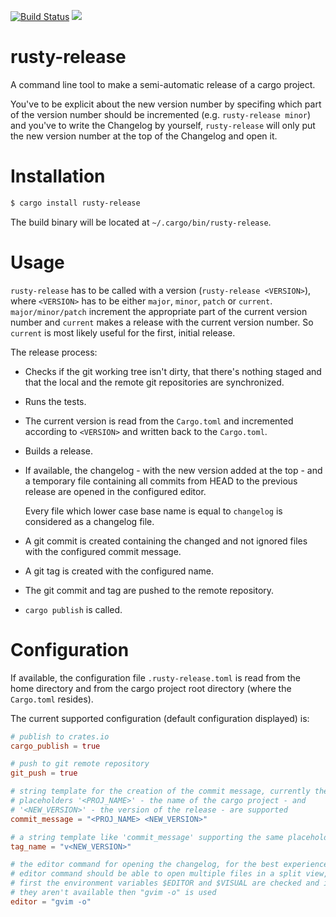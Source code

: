 [![Build Status](https://travis-ci.org/dan-t/rusty-release.svg?branch=master)](https://travis-ci.org/dan-t/rusty-release)
[![](http://meritbadge.herokuapp.com/rusty-release)](https://crates.io/crates/rusty-release)

rusty-release
=============

A command line tool to make a semi-automatic release of a cargo project.

You've to be explicit about the new version number by specifing which part of
the version number should be incremented (e.g. `rusty-release minor`) and
you've to write the Changelog by yourself, `rusty-release` will only put the
new version number at the top of the Changelog and open it.

Installation
============

```sh
$ cargo install rusty-release
```

The build binary will be located at `~/.cargo/bin/rusty-release`.

Usage
=====

`rusty-release` has to be called with a version (`rusty-release <VERSION>`), where
`<VERSION>` has to be either `major`, `minor`, `patch` or `current`. `major/minor/patch`
increment the appropriate part of the current version number and `current` makes a
release with the current version number. So `current` is most likely useful for the first,
initial release.

The release process:

* Checks if the git working tree isn't dirty, that there's nothing staged and that
  the local and the remote git repositories are synchronized.

* Runs the tests.

* The current version is read from the `Cargo.toml` and incremented according to
  `<VERSION>` and written back to the `Cargo.toml`.

* Builds a release.

* If available, the changelog - with the new version added at the top - and a temporary
  file containing all commits from HEAD to the previous release are opened in the configured editor.

  Every file which lower case base name is equal to `changelog` is considered as a changelog file.

* A git commit is created containing the changed and not ignored files with the configured commit message.

* A git tag is created with the configured name.

* The git commit and tag are pushed to the remote repository.

* `cargo publish` is called.

Configuration
=============

If available, the configuration file `.rusty-release.toml` is read from the home directory
and from the cargo project root directory (where the `Cargo.toml` resides).

The current supported configuration (default configuration displayed) is:

```toml
# publish to crates.io
cargo_publish = true

# push to git remote repository
git_push = true

# string template for the creation of the commit message, currently the two
# placeholders '<PROJ_NAME>' - the name of the cargo project - and
# '<NEW_VERSION>' - the version of the release - are supported
commit_message = "<PROJ_NAME> <NEW_VERSION>"

# a string template like 'commit_message' supporting the same placeholders
tag_name = "v<NEW_VERSION>"

# the editor command for opening the changelog, for the best experience the
# editor command should be able to open multiple files in a split view,
# first the environment variables $EDITOR and $VISUAL are checked and if
# they aren't available then "gvim -o" is used
editor = "gvim -o"
```
